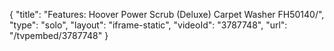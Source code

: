 {
    "title": "Features: Hoover Power Scrub (Deluxe) Carpet Washer FH50140\/",
    "type": "solo",
    "layout": "iframe-static",
    "videoId": "3787748",
    "url": "\/tvpembed\/3787748"
}